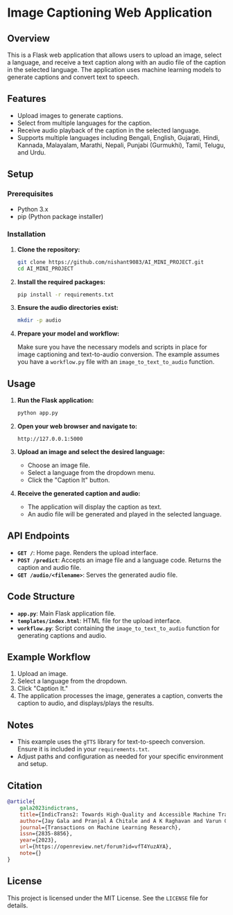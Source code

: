 # Image Captioning Web Application

## Overview

This is a Flask web application that allows users to upload an image, select a language, and receive a text caption along with an audio file of the caption in the selected language. The application uses machine learning models to generate captions and convert text to speech.

## Features

- Upload images to generate captions.
- Select from multiple languages for the caption.
- Receive audio playback of the caption in the selected language.
- Supports multiple languages including Bengali, English, Gujarati, Hindi, Kannada, Malayalam, Marathi, Nepali, Punjabi (Gurmukhi), Tamil, Telugu, and Urdu.

## Setup

### Prerequisites

- Python 3.x
- pip (Python package installer)

### Installation

1. **Clone the repository:**

    ```sh
    git clone https://github.com/nishant9083/AI_MINI_PROJECT.git
    cd AI_MINI_PROJECT
    ```

2. **Install the required packages:**

    ```sh
    pip install -r requirements.txt
    ```

3. **Ensure the audio directories exist:**

    ```sh
    mkdir -p audio
    ```

4. **Prepare your model and workflow:**

   Make sure you have the necessary models and scripts in place for image captioning and text-to-audio conversion. The example assumes you have a `workflow.py` file with an `image_to_text_to_audio` function.

## Usage

1. **Run the Flask application:**

    ```sh
    python app.py
    ```

2. **Open your web browser and navigate to:**

    ```
    http://127.0.0.1:5000
    ```

3. **Upload an image and select the desired language:**

    - Choose an image file.
    - Select a language from the dropdown menu.
    - Click the "Caption It" button.

4. **Receive the generated caption and audio:**

    - The application will display the caption as text.
    - An audio file will be generated and played in the selected language.

## API Endpoints

- **`GET /`**: Home page. Renders the upload interface.
- **`POST /predict`**: Accepts an image file and a language code. Returns the caption and audio file.
- **`GET /audio/<filename>`**: Serves the generated audio file.

## Code Structure

- **`app.py`**: Main Flask application file.
- **`templates/index.html`**: HTML file for the upload interface.
- **`workflow.py`**: Script containing the `image_to_text_to_audio` function for generating captions and audio.

## Example Workflow

1. Upload an image.
2. Select a language from the dropdown.
3. Click "Caption It."
4. The application processes the image, generates a caption, converts the caption to audio, and displays/plays the results.

## Notes

- This example uses the `gTTS` library for text-to-speech conversion. Ensure it is included in your `requirements.txt`.
- Adjust paths and configuration as needed for your specific environment and setup.


## Citation

```bibtex
@article{
    gala2023indictrans,
    title={IndicTrans2: Towards High-Quality and Accessible Machine Translation Models for all 22 Scheduled Indian Languages},
    author={Jay Gala and Pranjal A Chitale and A K Raghavan and Varun Gumma and Sumanth Doddapaneni and Aswanth Kumar M and Janki Atul Nawale and Anupama Sujatha and Ratish Puduppully and Vivek Raghavan and Pratyush Kumar and Mitesh M Khapra and Raj Dabre and Anoop Kunchukuttan},
    journal={Transactions on Machine Learning Research},
    issn={2835-8856},
    year={2023},
    url={https://openreview.net/forum?id=vfT4YuzAYA},
    note={}
}
```
## License

This project is licensed under the MIT License. See the `LICENSE` file for details.

